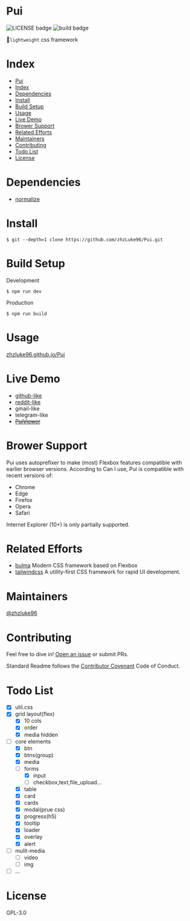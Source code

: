 # Pui
![LICENSE badge](https://img.shields.io/badge/license-GPL3.0-blue)
![build badge](https://img.shields.io/badge/build-parsing-green)

🔨`lightweight` css framework

# Index
- [Pui](#pui)
- [Index](#index)
- [Dependencies](#dependencies)
- [Install](#install)
- [Build Setup](#build-setup)
- [Usage](#usage)
- [Live Demo](#live-demo)
- [Brower Support](#brower-support)
- [Related Efforts](#related-efforts)
- [Maintainers](#maintainers)
- [Contributing](#contributing)
- [Todo List](#todo-list)
- [License](#license)

# Dependencies
- [normalize](https://github.com/necolas/normalize.css)

# Install
```
$ git --depth=1 clone https://github.com/zhzLuke96/Pui.git
```

# Build Setup
Development

```
$ npm run dev
```
Production

```
$ npm run build
```

# Usage
[zhzluke96.github.io/Pui](https://zhzluke96.github.io/Pui/)

# Live Demo
- [github-like](https://zhzluke96.github.io/Pui/demo/github/profile.html)
- [reddit-like](https://zhzluke96.github.io/Pui/demo/reddit/index.html)
- gmail-like
- telegram-like
- ~~[PuiViewer](https://zhzluke96.github.io/pViewer/)~~

# Brower Support
Pui uses autoprefixer to make (most) Flexbox features compatible with earlier browser versions. According to Can I use, Pui is compatible with recent versions of:

- Chrome
- Edge
- Firefox
- Opera
- Safari

Internet Explorer (10+) is only partially supported.

# Related Efforts
- [bulma](https://github.com/jgthms/bulma) Modern CSS framework based on Flexbox
- [tailwindcss](https://github.com/tailwindcss/tailwindcss) A utility-first CSS framework for rapid UI development.

# Maintainers
[@zhzluke96](https://github.com/zhzLuke96)

# Contributing
Feel free to dive in! [Open an issue](https://github.com/zhzLuke96/Pui/issues/new) or submit PRs.

Standard Readme follows the [Contributor Covenant](http://contributor-covenant.org/version/1/3/0/) Code of Conduct.

# Todo List
-   [x] util.css
-   [x] grid layout(flex)
    -   [x] 10 cols
    -   [x] order
    -   [x] media hidden
-   [ ] core elements
    -   [x] btn
    -   [x] btns(group)
    -   [x] media
    -   [ ] forms
        -   [x] input
        -   [ ] checkbox,text,file_upload...
    -   [x] table
    -   [x] card
    -   [x] cards
    -   [x] modal(prue css)
    -   [x] progress(h5)
    -   [x] tooltip
    -   [x] loader
    -   [x] overlay
    -   [x] alert
-   [ ] mulit-media
    -   [ ] video
    -   [ ] img
-   [ ] ...

# License
GPL-3.0

